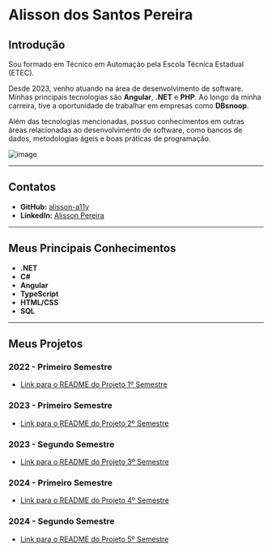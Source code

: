 # Alisson dos Santos Pereira

## Introdução
Sou formado em Técnico em Automação pela Escola Técnica Estadual (ETEC). 

Desde 2023, venho atuando na área de desenvolvimento de software. Minhas principais tecnologias são **Angular**, **.NET** e **PHP**. Ao longo da minha carreira, tive a oportunidade de trabalhar em empresas como **DBsnoop**.

Além das tecnologias mencionadas, possuo conhecimentos em outras áreas relacionadas ao desenvolvimento de software, como bancos de dados, metodologias ágeis e boas práticas de programação.

![image](https://github.com/user-attachments/assets/830846e7-6b8b-4ae7-9689-d0e3aba08a3c)

---

## Contatos
- **GitHub:** [alisson-a11y](https://github.com/alisson-a11y)
- **LinkedIn:** [Alisson Pereira](https://www.linkedin.com/in/alisson-pereira-16492224b/?originalSubdomain=br)

---

## Meus Principais Conhecimentos
- **.NET**
- **C#**
- **Angular**
- **TypeScript**
- **HTML/CSS**
- **SQL**

---

## Meus Projetos

### 2022 - Primeiro Semestre
- [Link para o README do Projeto 1º Semestre](https://github.com/tn-api1sem/api)

### 2023 - Primeiro Semestre
- [Link para o README do Projeto 2º Semestre](https://github.com/api-2-sem/api)

### 2023 - Segundo Semestre
- [Link para o README do Projeto 3º Semestre](https://github.com/api-3-sem/api)

### 2024 - Primeiro Semestre
- [Link para o README do Projeto 4º Semestre](https://github.com/api-4-sem/api)

### 2024 - Segundo Semestre 
- [Link para o README do Projeto 5º Semestre](https://github.com/api-5-sem/api-documentation)







##
